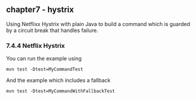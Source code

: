 chapter7 - hystrix
------------------

Using Netflixx Hystrix with plain Java to build a command which is guarded
by a circuit break that handles failure.

### 7.4.4 Netflix Hystrix

You can run the example using    
    
    mvn test -Dtest=MyCommandTest
    
And the example which includes a fallback
    
    mvn test -Dtest=MyCommandWithFallbackTest


